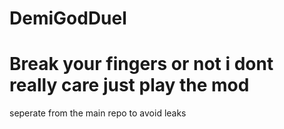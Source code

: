 # DemiGodDuel
# Break your fingers or not i dont really care just play the mod

seperate from the main repo to avoid leaks
